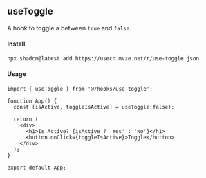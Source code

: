 ## useToggle

A hook to toggle a between `true` and `false`.

#### Install

```bash
npx shadcn@latest add https://usecn.mvze.net/r/use-toggle.json
```

#### Usage

```tsx
import { useToggle } from '@/hooks/use-toggle';

function App() {
  const [isActive, toggleIsActive] = useToggle(false);

  return (
    <div>
      <h1>Is Active? {isActive ? 'Yes' : 'No'}</h1>
      <button onClick={toggleIsActive}>Toggle</button>
    </div>
  );
}

export default App;
```
